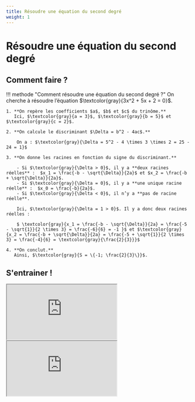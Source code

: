 ```yaml
---
title: Résoudre une équation du second degré
weight: 1
---
```


# Résoudre une équation du second degré

## Comment faire ?

!!! methode "Comment résoudre une équation du second degré ?"
    On cherche à résoudre l’équation $\textcolor{gray}{3x^2 + 5x + 2 = 0}$.

    1. **On repère les coefficients $a$, $b$ et $c$ du trinôme.**  
       Ici, $\textcolor{gray}{a = 3}$, $\textcolor{gray}{b = 5}$ et $\textcolor{gray}{c = 2}$.

    2. **On calcule le discriminant $\Delta = b^2 - 4ac$.**  

        On a : $\textcolor{gray}{\Delta = 5^2 - 4 \times 3 \times 2 = 25 - 24 = 1}$

    3. **On donne les racines en fonction du signe du discriminant.**  

        - Si $\textcolor{gray}{\Delta > 0}$, il y a **deux racines réelles** :  $x_1 = \frac{-b - \sqrt{\Delta}}{2a}$ et $x_2 = \frac{-b + \sqrt{\Delta}}{2a}$.
        - Si $\textcolor{gray}{\Delta = 0}$, il y a **une unique racine réelle** :  $x_0 = \frac{-b}{2a}$.
        - Si $\textcolor{gray}{\Delta < 0}$, il n’y a **pas de racine réelle**.

        Ici, $\textcolor{gray}{\Delta = 1 > 0}$. Il y a donc deux racines réelles :

        $ \textcolor{gray}{x_1 = \frac{-b - \sqrt{\Delta}}{2a} = \frac{-5 - \sqrt{1}}{2 \times 3} = \frac{-6}{6} = -1 }$ et $\textcolor{gray}{x_2 = \frac{-b + \sqrt{\Delta}}{2a} = \frac{-5 + \sqrt{1}}{2 \times 3} = \frac{-4}{6} = \textcolor{gray}{\frac{2}{3}}}$

    4. **On conclut.**  
       Ainsi, $\textcolor{gray}{S = \{-1; \frac{2}{3}\}}$.

## S'entrainer !

<iframe src="https://coopmaths.fr/alea/?EEEE2e0a294917ec13fe27e90f22272e13461dc312ce13350f2717ea0f1d17e612c72d0a145726f117e60f2f181a2a762e5e0f1e2d0a13fe133612d112c72d9a2d9d27921a6e2a742e0127c711192780275a2d302cd22ade2b3a2b4d11110e8714c715d22b042c102a8a2afe139e1a400e8714d7149e27802766112027b82bab271c2756288f0e8714d813f2139e197e" class="exerciseur" allowfullscreen></iframe>

<iframe src="https://coopmaths.fr/alea/?EEEE2e0a2949181827f016270f22272e13461dc313fa139a0f2217e60f2e2dfe272e1367278a14bb294917e61991139c11a7138f2b1613f3272e13350f2c17e90f2c13a614572d0017e811a90f1c272e132b2e3627c127cb277b27c817e8139a133512d10f2d29592a7618070e8714d813f2139e197e2d3c2df92cce11222b3e10d2139e1a400e8714d616962df62d9a2bab11112dc02d3226fc2b3d111127bc2c8e139e1a400e8714d60039" class="exerciseur" allowfullscreen></iframe>